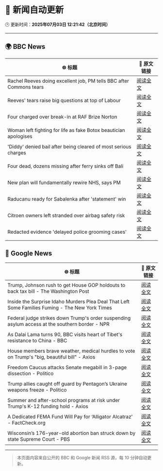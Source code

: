 # 🧠 新闻自动更新

🕒 更新时间：**2025年07月03日 12:21:42（北京时间）**

---

## 🌍 BBC News

| 🌐 标题 | 🔗 原文链接 |
|--------|-------------|
| Rachel Reeves doing excellent job, PM tells BBC after Commons tears | [阅读全文](https://www.bbc.com/news/articles/cly26wpez97o) |
| Reeves' tears raise big questions at top of Labour | [阅读全文](https://www.bbc.com/news/articles/cn0qr9wlpnqo) |
| Four charged over break-in at RAF Brize Norton | [阅读全文](https://www.bbc.com/news/articles/cly1jejw4xeo) |
| Woman left fighting for life as fake Botox beautician apologises | [阅读全文](https://www.bbc.com/news/articles/c89eey7jjeno) |
| 'Diddy' denied bail after being cleared of most serious charges | [阅读全文](https://www.bbc.com/news/articles/cjd2e310k25o) |
| Four dead, dozens missing after ferry sinks off Bali | [阅读全文](https://www.bbc.com/news/articles/cew0yz5xw1no) |
| New plan will fundamentally rewire NHS, says PM | [阅读全文](https://www.bbc.com/news/articles/cy5wpe9r1d6o) |
| Raducanu ready for Sabalenka after 'statement' win | [阅读全文](https://www.bbc.com/sport/tennis/articles/c86g079z8l9o) |
| Citroen owners left stranded over airbag safety risk | [阅读全文](https://www.bbc.com/news/articles/c0m8872n9gxo) |
| Redacted evidence 'delayed police grooming cases' | [阅读全文](https://www.bbc.com/news/articles/cgq7n3lyyjqo) |

## 📰 Google News

| 🌐 标题 | 🔗 原文链接 |
|--------|-------------|
| Trump, Johnson rush to get House GOP holdouts to back tax bill - The Washington Post | [阅读全文](https://news.google.com/rss/articles/CBMikAFBVV95cUxNTzhfT2o0Y3FOTEVtU1UzdU5sbXBnSl9kZ3lVR2txWFFNR2Q5TGU2RWdfOUxsRERxLWF6Q3pWRGhENmY2TzQwQWtvdVFJaFdWYVprZmZmTnJQVF8xN1NTbTFOSzUxVmZQQXo2bWRwQmd5MmRJZWpjb0h0ZFFCLUh3aW9hYy1feDk1bkd3anVqcjQ?oc=5) |
| Inside the Surprise Idaho Murders Plea Deal That Left Some Families Fuming - The New York Times | [阅读全文](https://news.google.com/rss/articles/CBMiggFBVV95cUxPNC1nejJNYXRDX2pmZFQ0RmJoQ2ZjZEhYbGt6OGxYaG1BS0FGVXRTUnFMdnU2U2JGcDAyYzNXRHZkUFRmV29EYnVxVklvNmhhOGdqbkxGZUkyazhZblJvMW5lUXBmM1Rrd0FxT2VMVGVZZVZ2bm12RjhXN213MWdXM1BR?oc=5) |
| Federal judge strikes down Trump's order suspending asylum access at the southern border - NPR | [阅读全文](https://news.google.com/rss/articles/CBMiiAFBVV95cUxOS0NMS1VxQnBYbHNTRHRUN0sxQXNYMUxNRjFKeV94M0RkbXdsTnFtZTgtM21wcDRuMmN5NkxCcV9rUTVUdHlTbGxDU0FmR01paUR5X0JMRGNCYnBPSm5EYkJqVFl3TC1feWRxT19WaEMweC05QVVzMzJlVWdsQXJtLWZuM3dobHBE?oc=5) |
| As Dalai Lama turns 90, BBC visits heart of Tibet's resistance to China - BBC | [阅读全文](https://news.google.com/rss/articles/CBMiWkFVX3lxTE5hZ2xJXzFVYWtzRDcyb3BZSTd2U0VGWVZTaDRBN1lJYlV0S2Z6V3VEaVAySWZZaTZRdkFiWXhGdC00bVJCZmFUWUJjdG9iU0lYUUJ2Z3I0NGlIUdIBX0FVX3lxTFBlSlFKNDV4YWJ5Y0lhRDFJZ1ZmVjJkZ082NDlWRGZJT2hpYXFGZzh0MDZxRWE0MEdkQkxmSTdiNDd6d3pncjhSS0pnaVppc3JIX1FqczhHcVdnazY5aXRR?oc=5) |
| House members brave weather, medical hurdles to vote on Trump's "big, beautiful bill" - Axios | [阅读全文](https://news.google.com/rss/articles/CBMihAFBVV95cUxOMjVTZWtQRlRvVkxwZ1dhYU54WmQ5RXZPYTBEVlhxaTljV1l0SlItQ1RkNm1RZTFvSnpyOWUtcWpveGpnNmR6cWVQZ2o3M1N4cTVrV1JBMDlHM1VnRFVtYldjaXRMM2dPOVQ2dmtkd1BOVlFfc01qUWFPSm9VZ2F4cFVTdkc?oc=5) |
| Freedom Caucus attacks Senate megabill in 3-page dissection - Politico | [阅读全文](https://news.google.com/rss/articles/CBMioAFBVV95cUxNb2JXbFA2SmVIWDhpdnNBOVFRcVhfLXlpUElLUjJBNllmQTZCaEZVOWdUZkhrQ1Y3dkVPTjk0OHhPa3VMUVpIMllTUXBkdnN1bnFseDlxUDBBSWd2b0lma29sZFhFWkZWdnJNT2pMTlREb3ZKNHJ4eEZqSHVWR0pXUW9lb1lKaW1FTW9NV0pBSFJEZUJPb0JvenlTMWxFRkth?oc=5) |
| Trump allies caught off guard by Pentagon’s Ukraine weapons freeze - Politico | [阅读全文](https://news.google.com/rss/articles/CBMikAFBVV95cUxNRUVzUXVEdTE4RHJMNUJzYmhPUXBCeXBoRWZINGd1bTBxVkJORlJobWxPaFZld2hVR0x5WmEtRXBmSmN6Y215NWxUcUZFZTlTM01NNHpwSm02dFczNHV3OWJPNE9PYS15SG0tS2RIbUdyWERCMERGSXhQcjY3UmxWU0hLQWN2cnI4RDJOa2dMcTE?oc=5) |
| Summer and after-school programs at risk under Trump's K-12 funding hold - Axios | [阅读全文](https://news.google.com/rss/articles/CBMihAFBVV95cUxPdklPR1RCZUt6UnBOSkpVaDEybUY3MEpUS045ZkhGM2dER3NXYjRpLWFNc3c1VUhtWjdNNjcwWWJEYmc2WWxfRkpkd2JESTNRX1U4ZTVZWWxUUGxsNm92WkRxeXRYRGpIWGl4SHgwU1hTbVB2d19UYUFHd1FEZVNqLXM3VU0?oc=5) |
| A Dedicated FEMA Fund Will Pay for ‘Alligator Alcatraz’ - FactCheck.org | [阅读全文](https://news.google.com/rss/articles/CBMikgFBVV95cUxPbVE0YlNYSk90eGdZWEp2UDdlMjdMWkI1dFV2eTRLcXdMd0lkWHJtRDdleC1DQ0ZjbWRtYVU5Y2llWUozcEQxOFF6V2xSaHJzSDlBb0NqTGcyV3l2eGFUOFRyTGtuVHZ0TjIzUndNRDdKbGk1NW5JdG81TVZKcVVueEVJaXdiUVBIejZtWWFjUmcxdw?oc=5) |
| Wisconsin’s 176-year-old abortion ban struck down by state Supreme Court - PBS | [阅读全文](https://news.google.com/rss/articles/CBMiqwFBVV95cUxQWjA2RVdwR09kclA5NmRlalNFUkpEUFF1MVZZRl82aS15ZU9ISFhka2NOcjNNdWZFSk5wZGdaMzI5dE9hekpYZm5RVmlrcFJLWXV3c2hybXA5bkE2OFNUXy04NUl2bFdVdW0tTzhBcWV0cVZtQm1IT054LXhqV3lSQVlnbHlTY2ExYjdVbWZLU0czN0lUTzhZWlU1MS1iWHhmaVlqcHlsQ3Fra2PSAbABQVVfeXFMUFNWVHppcmpwaWV0NkdRUHdDRlJRZTVlaFpoMkc1RlpoOGFwMUNSbkJmOGx2SEtMdWtWQ2d2YmNibGowYU1iZm5GVkxrNFI2YWZWZzhaOWp6X2czT184Z2JTOUlTV0xHM0JnVGJLaEFjNTBqT08xcFpBSXVlUUR1TkMza2ZwYmdqbXpuYkoyaEdjVVk5cThBTVNLanpnMlN5OXRtaW9pSGFlMUhPdy1jS0I?oc=5) |

---
> 本页面内容来自公开的 BBC 和 Google 新闻 RSS 源，每 10 分钟自动更新。